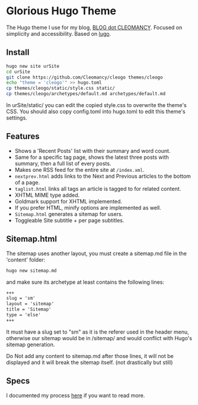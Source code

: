 # Glorious Hugo Theme

The Hugo theme I use for my blog, [BLOG dot CLEOMANCY](https://blog.cleomancy.com/).
Focused on simplicity and accessibility.
Based on [lugo](https://github.com/lukeSmithxyz/lugo).

## Install

```sh
hugo new site urSite
cd urSite
git clone https://github.com/Cleomancy/cleogo themes/cleogo
echo "theme = 'cleogo'" >> hugo.toml
cp themes/cleogo/static/style.css static/
cp themes/cleogo/archetypes/default.md archetypes/default.md
```
In urSite/static/ you can edit the copied style.css to overwrite the theme's CSS. You should also copy config.toml into hugo.toml to edit this theme's settings.

## Features

- Shows a 'Recent Posts' list with their summary and word count.
- Same for a specific tag page, shows the latest three posts with summary, then a full list of every posts.
- Makes one RSS feed for the entire site at `/index.xml`.
- `nextprev.html` adds links to the Next and Previous articles to the bottom of a page.
- `taglist.html` links all tags an article is tagged to for related content.
- XHTML MIME type added.
- Goldmark support for XHTML implemented.
- If you prefer HTML, minify options are implemented as well.
- `Sitemap.html` generates a sitemap for users.
- Toggleable Site subtitle + per page subtitles.

## Sitemap.html

The sitemap uses another layout, you must create a sitemap.md file in the 'content' folder:
```sh
hugo new sitemap.md
```
and make sure its archetype at least contains the following lines:

```sitemap.md
+++
slug = 'sm'
layout = 'sitemap'
title = 'Sitemap'
type = 'else'
+++
```

It must have a slug set to "sm" as it is the referer used in the header menu, otherwise our sitemap would be in /sitemap/ and would conflict with Hugo's sitemap generation.

Do Not add any content to sitemap.md after those lines, it will not be displayed and it will break the sitemap itself. (not drastically but still)

## Specs

I documented my process [here](https://blog.cleomancy.com/hugo/) if you want to read more.
